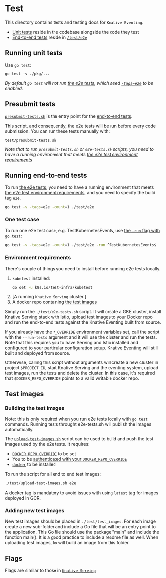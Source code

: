 # Test

This directory contains tests and testing docs for `Knative Eventing`.

- [Unit tests](#running-unit-tests) reside in the codebase alongside the code they test
- [End-to-end tests](#running-end-to-end-tests) reside in [`/test/e2e`](./e2e)

## Running unit tests

Use `go test`:

```shell
go test -v ./pkg/...
```

_By default `go test` will not run [the e2e tests](#running-end-to-end-tests), which need [`-tags=e2e`](#running-end-to-end-tests) to be enabled._

## Presubmit tests

[`presubmit-tests.sh`](./presubmit-tests.sh) is the entry point for the [end-to-end tests](/test/e2e).

This script, and consequently, the e2e tests will be run before every code submission. You can run these tests manually with:

```shell
test/presubmit-tests.sh
```

_Note that to run `presubmit-tests.sh` or `e2e-tests.sh` scripts, you need to have a running environment that meets
[the e2e test environment requirements](#environment-requirements)_

## Running end-to-end tests

To run [the e2e tests](./e2e), you need to have a running environment that meets
[the e2e test environment requirements](#environment-requirements), and you need to specify the build tag `e2e`.

```bash
go test -v -tags=e2e -count=1 ./test/e2e
```

### One test case

To run one e2e test case, e.g. TestKubernetesEvents, use [the `-run` flag with `go test`](https://golang.org/cmd/go/#hdr-Testing_flags):

```bash
go test -v -tags=e2e -count=1 ./test/e2e -run ^TestKubernetesEvents$
```

### Environment requirements

There's couple of things you need to install before running e2e tests locally.

1. `kubetest` installed:
   ```bash
   go get -u k8s.io/test-infra/kubetest
   ```
2. [A running `Knative Serving` cluster.]
3. A docker repo containing [the test images](#test-images)

Simply run the `./test/e2e-tests.sh` script. It will create a GKE cluster, install Knative Serving stack with Istio, upload test images to your Docker repo and run the end-to-end tests against the Knative Eventing built from source.

If you already have the `*_OVERRIDE` environment variables set, call the script with the `--run-tests` argument and it will use the cluster and run the tests. Note that this requires you to have Serving and Istio installed and configured to your particular configuration setup. Knative Eventing will still built and deployed from source.

Otherwise, calling this script without arguments will create a new cluster in project `$PROJECT_ID`, start Knative Serving and the eventing system, upload test images, run the tests and delete the cluster. In this case, it's required that `$DOCKER_REPO_OVERRIDE` points to a valid writable docker repo.

## Test images

### Building the test images

Note: this is only required when you run e2e tests locally with `go test` commands. Running tests throught e2e-tests.sh will publish the images automatically.

The [`upload-test-images.sh`](./upload-test-images.sh) script can be used to build and push the test images used by the e2e tests. It requires:

- [`DOCKER_REPO_OVERRIDE`](https://github.com/knative/serving/blob/master/DEVELOPMENT.md#environment-setup) to be set
- You to be [authenticated with your
  `DOCKER_REPO_OVERRIDE`](https://github.com/knative/serving/blob/master/DEVELOPMENT.md#environment-setup)
- [`docker`](https://docs.docker.com/install/) to be installed

To run the script for all end to end test images:

```bash
./test/upload-test-images.sh e2e
```

A docker tag is mandatory to avoid issues with using `latest` tag for images deployed in GCR.

### Adding new test images

New test images should be placed in `./test/test_images`. For each image create a new sub-folder
and include a Go file that will be an entry point to the application. This Go file should use the
package "main" and include the function main(). It is a good practice to include a readme file as well.
When uploading test images, `ko` will build an image from this folder.

## Flags

Flags are similar to those in [`Knative Serving`](https://github.com/knative/serving/blob/master/test/README.md#flags-1)
